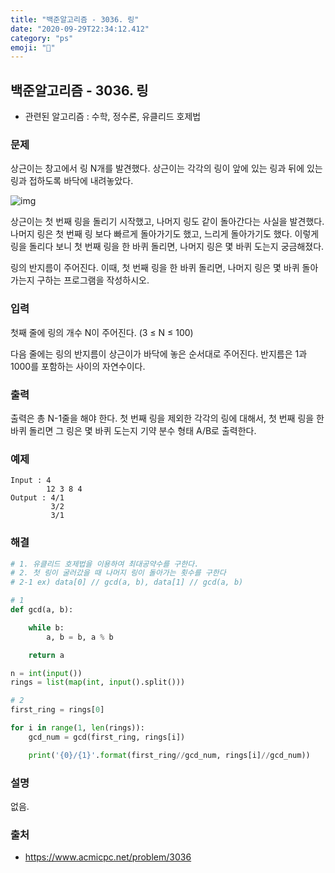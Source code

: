 ```yaml
---
title: "백준알고리즘 - 3036. 링"
date: "2020-09-29T22:34:12.412"
category: "ps"
emoji: "🌄"
---
```


## 백준알고리즘 - 3036. 링

- 관련된 알고리즘 : 수학, 정수론, 유클리드 호제법

### 문제

상근이는 창고에서 링 N개를 발견했다. 상근이는 각각의 링이 앞에 있는 링과 뒤에 있는 링과 접하도록 바닥에 내려놓았다. 

![img](https://www.acmicpc.net/upload/images/ring.png)

상근이는 첫 번째 링을 돌리기 시작했고, 나머지 링도 같이 돌아간다는 사실을 발견했다. 나머지 링은 첫 번째 링 보다 빠르게 돌아가기도 했고, 느리게 돌아가기도 했다. 이렇게 링을 돌리다 보니 첫 번째 링을 한 바퀴 돌리면, 나머지 링은 몇 바퀴 도는지 궁금해졌다.

링의 반지름이 주어진다. 이때, 첫 번째 링을 한 바퀴 돌리면, 나머지 링은 몇 바퀴 돌아가는지 구하는 프로그램을 작성하시오.

### 입력

첫째 줄에 링의 개수 N이 주어진다. (3 ≤ N ≤ 100)

다음 줄에는 링의 반지름이 상근이가 바닥에 놓은 순서대로 주어진다. 반지름은 1과 1000를 포함하는 사이의 자연수이다.

### 출력

출력은 총 N-1줄을 해야 한다. 첫 번째 링을 제외한 각각의 링에 대해서, 첫 번째 링을 한 바퀴 돌리면 그 링은 몇 바퀴 도는지 기약 분수 형태 A/B로 출력한다.

### 예제

```
Input : 4
        12 3 8 4
Output : 4/1
         3/2
         3/1
```

### 해결

```python
# 1. 유클리드 호제법을 이용하여 최대공약수를 구한다.
# 2. 첫 링이 굴러갔을 때 나머지 링이 돌아가는 횟수를 구한다
# 2-1 ex) data[0] // gcd(a, b), data[1] // gcd(a, b)

# 1
def gcd(a, b):

    while b:
        a, b = b, a % b

    return a

n = int(input())
rings = list(map(int, input().split()))

# 2
first_ring = rings[0]

for i in range(1, len(rings)):
    gcd_num = gcd(first_ring, rings[i])

    print('{0}/{1}'.format(first_ring//gcd_num, rings[i]//gcd_num))
```

### 설명

없음.

### 출처

- https://www.acmicpc.net/problem/3036
